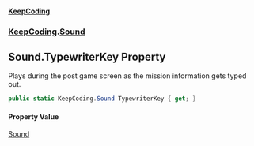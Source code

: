 #### [KeepCoding](index.md 'index')
### [KeepCoding](KeepCoding.md 'KeepCoding').[Sound](KeepCoding_Sound.md 'KeepCoding.Sound')
## Sound.TypewriterKey Property
Plays during the post game screen as the mission information gets typed out.  
```csharp
public static KeepCoding.Sound TypewriterKey { get; }
```
#### Property Value
[Sound](KeepCoding_Sound.md 'KeepCoding.Sound')
